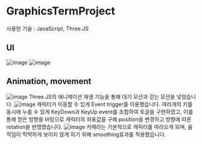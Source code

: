 # GraphicsTermProject
사용한 기술 : JavaScript, Three.JS
## UI
![image](https://user-images.githubusercontent.com/74289147/228911616-ab396b59-8312-4f9a-9410-debcc04d6c8c.png)
![image](https://user-images.githubusercontent.com/74289147/228911729-4d38176b-b439-472c-a63e-de5701710176.png)
## Animation, movement
![image](https://user-images.githubusercontent.com/74289147/228911769-95092ddd-dde0-4a12-bf4f-3bddf372a615.png)
Three.JS의 애니메이션 재생 기능을 통해 대기 모션과 걷는 모션을 넣었습니다.
![image](https://user-images.githubusercontent.com/74289147/228911940-88ea4b44-c877-4f81-b372-3c30273a60aa.png)
캐릭터가 이동할 수 있게 Event trigger를 이용했습니다. 여러개의 키를 동시에 누를 수 있게 KeyDown과 KeyUp event를 조합하여 토글을 구현하였고, 이를 통해 얻은 방향을 바탕으로 캐릭터의 좌표값을 구해 position을 변경하고 방향에 따른 rotation을 반영했습니다.
![image](https://user-images.githubusercontent.com/74289147/228912878-32778dcd-1bfd-44f8-8ce6-d5b44819f82f.png)
카메라는 기본적으로 캐릭터를 따라오게 되며, 움직임이 딱딱하게 보이지 않게 하기 위해 smoothing효과를 적용했습니다.
